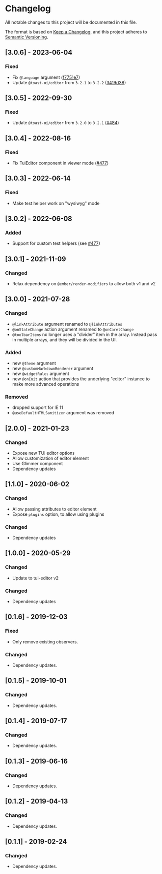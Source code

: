 # Changelog

All notable changes to this project will be documented in this file.

The format is based on [Keep a Changelog](https://keepachangelog.com/en/1.0.0/),
and this project adheres to [Semantic Versioning](https://semver.org/spec/v2.0.0.html).

## [3.0.6] - 2023-06-04

### Fixed

- Fix `@language` argument ([f7751e7](https://github.com/evocount/ember-tui-editor/commit/f7751e7cc10f42656a32755ec35366214648c221))
- Update `@toast-ui/editor` from `3.2.1` to `3.2.2`  ([3419d38](https://github.com/evocount/ember-tui-editor/commit/3419d387fa6fa04839fdd24b418d3252e2701afa))

## [3.0.5] - 2022-09-30

### Fixed

- Update `@toast-ui/editor` from `3.2.0` to `3.2.1`  ([#484](https://github.com/evocount/ember-tui-editor/pull/484))

## [3.0.4] - 2022-08-16

### Fixed

- Fix TuiEditor component in viewer mode ([#477](https://github.com/evocount/ember-tui-editor/pull/482))

## [3.0.3] - 2022-06-14

### Fixed

- Make test helper work on "wysiwyg" mode

## [3.0.2] - 2022-06-08

### Added

- Support for custom test helpers (see [#477](https://github.com/evocount/ember-tui-editor/issues/477#issuecomment-1149366887))

## [3.0.1] - 2021-11-09

### Changed

- Relax dependency on `@ember/render-modifiers` to allow both v1 and v2

## [3.0.0] - 2021-07-28

### Changed

- `@linkAttribute` argument renamed to `@linkAttributes`
- `@onStateChange` action argument renamed to `@onCaretChange`
- `@toolbarItems` no longer uses a "divider" item in the array. Instead pass in multiple arrays, and they will be divided in the UI.

### Added

- new `@theme` argument
- new `@customMarkdownRenderer` argument
- new `@widgetRules` argument
- new `@onInit` action that provides the underlying "editor" instance to make more advanced operations

### Removed

- dropped support for IE 11
- `@useDefaultHTMLSanitizer` argument was removed

## [2.0.0] - 2021-01-23

### Changed

- Expose new TUI editor options
- Allow customization of editor element
- Use Glimmer component
- Dependency updates

## [1.1.0] - 2020-06-02

### Changed

- Allow passing attributes to editor element
- Expose `plugins` option, to allow using plugins

### Changed

- Dependency updates

## [1.0.0] - 2020-05-29

### Changed

- Update to tui-editor v2

### Changed

- Dependency updates

## [0.1.6] - 2019-12-03

### Fixed

- Only remove existing observers.

### Changed

- Dependency updates.

## [0.1.5] - 2019-10-01

### Changed

- Dependency updates.

## [0.1.4] - 2019-07-17

### Changed

- Dependency updates.

## [0.1.3] - 2019-06-16

### Changed

- Dependency updates.

## [0.1.2] - 2019-04-13

### Changed

- Dependency updates.

## [0.1.1] - 2019-02-24

### Changed

- Dependency updates.
